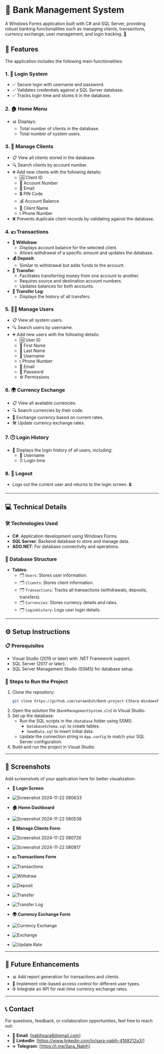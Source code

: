 # **🏦 Bank Management System**

A Windows Forms application built with C# and SQL Server, providing robust banking functionalities such as managing clients, transactions, currency exchange, user management, and login tracking. 💼

## **🌟 Features**
The application includes the following main functionalities:

### 1. **🔑 Login System**
- ✅ Secure login with username and password.
- ✅ Validates credentials against a SQL Server database.
- ✅ Tracks login time and stores it in the database.

### 2. **🏠 Home Menu**
- 📊 Displays:
  - Total number of clients in the database.
  - Total number of system users.

### 3. **👥 Manage Clients**
- 📋 View all clients stored in the database.
- 🔍 Search clients by account number.
- ➕ Add new clients with the following details:
  - 🆔 Client ID
  - 🔢 Account Number
  - 📧 Email
  - 🔒 PIN Code
  - 💰 Account Balance
  - 🧑 Client Name
  - 📞 Phone Number
- ❌ Prevents duplicate client records by validating against the database.

### 4. **💵 Transactions**
- **💸 Withdraw**:
  - Displays account balance for the selected client.
  - Allows withdrawal of a specific amount and updates the database.
- **💰 Deposit**:
  - Similar to withdrawal but adds funds to the account.
- **🔄 Transfer**:
  - Facilitates transferring money from one account to another.
  - Requires source and destination account numbers.
  - Updates balances for both accounts.
- **📜 Transfer Log**:
  - Displays the history of all transfers.

### 5. **👩‍💻 Manage Users**
- 📋 View all system users.
- 🔍 Search users by username.
- ➕ Add new users with the following details:
  - 🆔 User ID
  - 🧑 First Name
  - 🧑 Last Name
  - 👤 Username
  - 📞 Phone Number
  - 📧 Email
  - 🔑 Password
  - ⚙️ Permissions

### 6. **🌍 Currency Exchange**
- 📋 View all available currencies.
- 🔍 Search currencies by their code.
- 💱 Exchange currency based on current rates.
- 🛠️ Update currency exchange rates.

### 7. **🕒 Login History**
- 📜 Displays the login history of all users, including:
  - 👤 Username
  - ⏰ Login time

### 8. **🚪 Logout**
- Logs out the current user and returns to the login screen. 🔒

---

## **💻 Technical Details**

### **🛠 Technologies Used**
- **C#**: Application development using Windows Forms.
- **SQL Server**: Backend database to store and manage data.
- **ADO.NET**: For database connectivity and operations.

### **📂 Database Structure**
- **Tables**:
  - 🗂️ `Users`: Stores user information.
  - 🗂️ `Clients`: Stores client information.
  - 🗂️ `Transactions`: Tracks all transactions (withdrawals, deposits, transfers).
  - 🗂️ `Currencies`: Stores currency details and rates.
  - 🗂️ `LoginHistory`: Logs user login details.

---

## **⚙️ Setup Instructions**

### **📋 Prerequisites**
- Visual Studio (2019 or later) with .NET Framework support.
- SQL Server (2017 or later).
- SQL Server Management Studio (SSMS) for database setup.

### **🚀 Steps to Run the Project**
1. Clone the repository:
   ```bash
   git clone https://github.com/saraanbih/Bank-project-CSharp-WindowsForm.git
   ```
2. Open the solution file (`BankManagementSystem.sln`) in Visual Studio.
3. Set up the database:
   - Run the SQL scripts in the `/Database` folder using SSMS:
     - `DatabaseSchema.sql` to create tables.
     - `SeedData.sql` to insert initial data.
   - Update the connection string in `App.config` to match your SQL Server configuration.
4. Build and run the project in Visual Studio.

---

## **📸 Screenshots**
Add screenshots of your application here for better visualization:
- **🔑 Login Screen**
- ![Screenshot 2024-11-22 080633](https://github.com/user-attachments/assets/d53f5b58-052d-4463-8dc6-ab36285b50fb)

- **🏠 Home Dashboard**
- ![Screenshot 2024-11-22 080538](https://github.com/user-attachments/assets/71e1c190-7405-43c4-9da6-972af79214f4)

- **👥 Manage Clients Form**
- ![Screenshot 2024-11-22 080726](https://github.com/user-attachments/assets/15ce97ca-47b8-41b8-aa2d-38b6ce371692)
- ![Screenshot 2024-11-22 080817](https://github.com/user-attachments/assets/5e1f513d-34f7-40f6-adea-374f11c4da0c)

- **💵 Transactions Form**
- ![Transactions](https://github.com/user-attachments/assets/09aa2d29-f40b-4811-9b1f-9d4330fba579)
- ![Withdraw](https://github.com/user-attachments/assets/e35e3c54-ff9b-499c-8435-7c07d9deaeed)
- ![Deposit](https://github.com/user-attachments/assets/d53d8434-9b9d-496d-9b83-658a611459eb)
- ![Transfer](https://github.com/user-attachments/assets/0338a4ea-3aeb-4200-8f43-1b6965117375)
- ![Transfer Log](https://github.com/user-attachments/assets/06dbfc52-0f0e-4d9e-8a84-62fcb626976f)

- **🌍 Currency Exchange Form**
- ![Currency Exchange](https://github.com/user-attachments/assets/58d9a920-7b53-4947-829c-b732b7e84692)
- ![Exchange](https://github.com/user-attachments/assets/62780caa-b60d-454a-acbf-f2a0e9cf36df)
- ![Update Rate](https://github.com/user-attachments/assets/f47bfb2a-6715-4d18-b987-fab8b1e8d749)

---

## **🔮 Future Enhancements**
- 📊 Add report generation for transactions and clients.
- 🔐 Implement role-based access control for different user types.
- 🌐 Integrate an API for real-time currency exchange rates.

---

## **📞 Contact**
For questions, feedback, or collaboration opportunities, feel free to reach out:

- 📧 **Email**: [nabihsara8@gmail.com]
- 💼 **LinkedIn**: [https://www.linkedin.com/in/sara-nabih-4168212a3/]
- ✈️ **Telegram**: [https://t.me/Sara_Nabih]

